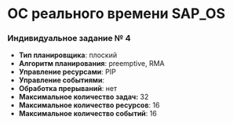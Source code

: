 # ОС реального времени SAP_OS
### Индивидуальное задание № 4
* **Тип планировщика**: плоский  
* **Алгоритм планирования**: preemptive, RMA  
* **Управление ресурсами**: PIP  
* **Управление событиями**:   
* **Обработка прерываний**: нет  
* **Максимальное количество задач:** 32  
* **Максимальное количество ресурсов**: 16  
* **Максимальное количество событий**: 16
